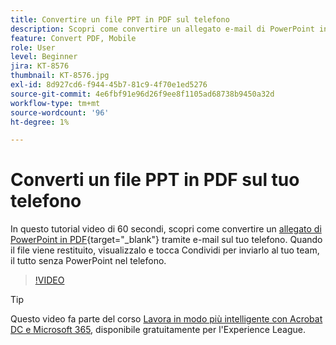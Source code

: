 ```yaml
---
title: Convertire un file PPT in PDF sul telefono
description: Scopri come convertire un allegato e-mail di PowerPoint in PDF sul tuo telefono
feature: Convert PDF, Mobile
role: User
level: Beginner
jira: KT-8576
thumbnail: KT-8576.jpg
exl-id: 8d927cd6-f944-45b7-81c9-4f70e1ed5276
source-git-commit: 4e6fbf91e96d26f9ee8f1105ad68738b9450a32d
workflow-type: tm+mt
source-wordcount: '96'
ht-degree: 1%

---
```


# Converti un file PPT in PDF sul tuo telefono

In questo tutorial video di 60 secondi, scopri come convertire un [allegato di PowerPoint in PDF](https://www.adobe.com/it/acrobat/online/ppt-to-pdf.html){target="_blank"} tramite e-mail sul tuo telefono. Quando il file viene restituito, visualizzalo e tocca Condividi per inviarlo al tuo team, il tutto senza PowerPoint nel telefono.

>[!VIDEO](https://video.tv.adobe.com/v/336366?quality=12&learn=on&hidetitle=true)

>[!TIP]
>
>Questo video fa parte del corso [Lavora in modo più intelligente con Acrobat DC e Microsoft 365](https://experienceleague.adobe.com/?recommended=Acrobat-U-1-2021.microsoft365), disponibile gratuitamente per l&#39;Experience League.
